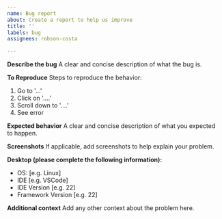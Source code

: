```yaml
---
name: Bug report
about: Create a report to help us improve
title: ''
labels: bug
assignees: robson-costa

---
```


**Describe the bug**
A clear and concise description of what the bug is.

**To Reproduce**
Steps to reproduce the behavior:
1. Go to '...'
2. Click on '....'
3. Scroll down to '....'
4. See error

**Expected behavior**
A clear and concise description of what you expected to happen.

**Screenshots**
If applicable, add screenshots to help explain your problem.

**Desktop (please complete the following information):**
 - OS: [e.g. Linux]
 - IDE [e.g. VSCode]
 - IDE Version [e.g. 22]
 - Framework Version [e.g. 22]

**Additional context**
Add any other context about the problem here.
